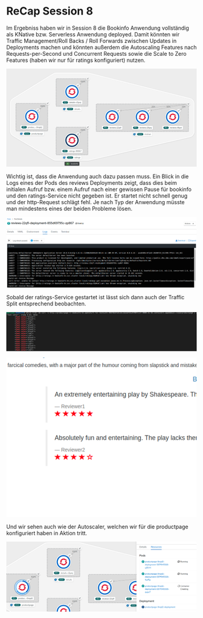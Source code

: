 # ReCap Session 8

Im Ergebniss haben wir in Session 8 die Bookinfo Anwendung vollständig als KNative bzw. Serverless Anwendung deployed. Damit könnten wir Traffic Management/Roll Backs / Roll Forwards zwischen Updates in Deployments machen und könnten außerdem die Autoscaling Features nach Requests-per-Second und Concurrent Requests sowie die Scale to Zero Features \(haben wir nur für ratings konfiguriert\) nutzen.

![](../../.gitbook/assets/image%20%28145%29.png)

Wichtig ist, dass die Anwendung auch dazu passen muss. Ein Blick in die Logs eines der Pods des reviews Deployments zeigt, dass dies beim initialen Aufruf bzw. einem Aufruf nach einer gewissen Pause für bookinfo und den ratings-Service nicht gegeben ist. Er startet nicht schnell genug und der http-Request schlägt fehl. Je nach Typ der Anwendung müsste man mindestens eines der beiden Probleme lösen. 

![](../../.gitbook/assets/image%20%28151%29.png)

Sobald der ratings-Service gestartet ist lässt sich dann auch der Traffic Split entsprechend beobachten.

![](../../.gitbook/assets/image%20%28152%29.png)

![](../../.gitbook/assets/image%20%28153%29.png)

Und wir sehen auch wie der Autoscaler, welchen wir für die productpage konfiguriert haben in Aktion tritt.

![](../../.gitbook/assets/image%20%28154%29.png)

